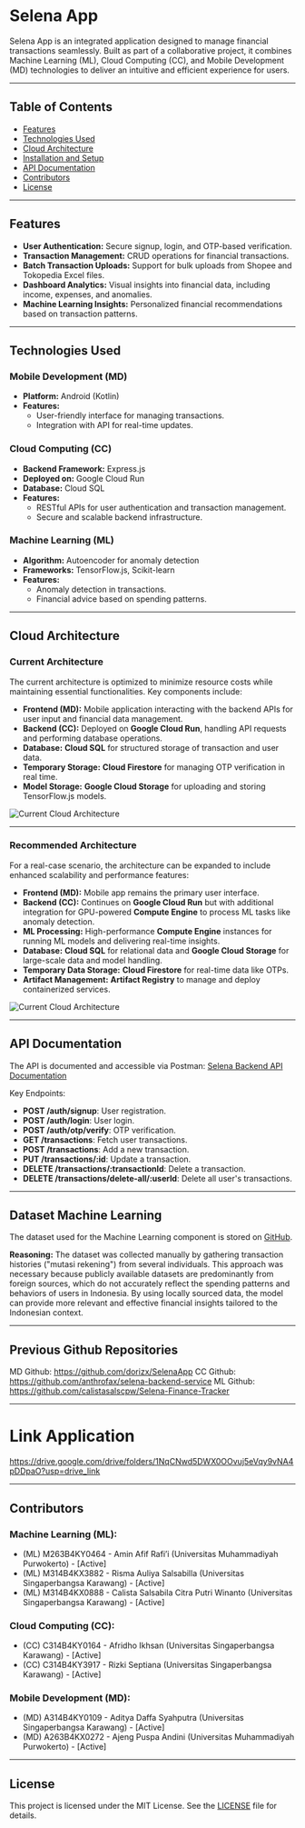 # Selena App

Selena App is an integrated application designed to manage financial transactions seamlessly. Built as part of a collaborative project, it combines Machine Learning (ML), Cloud Computing (CC), and Mobile Development (MD) technologies to deliver an intuitive and efficient experience for users.

---

## Table of Contents

- [Features](#features)
- [Technologies Used](#technologies-used)
- [Cloud Architecture](#system-architecture)
- [Installation and Setup](#installation-and-setup)
- [API Documentation](#api-documentation)
- [Contributors](#contributors)
- [License](#license)

---

## Features

- **User Authentication:** Secure signup, login, and OTP-based verification.
- **Transaction Management:** CRUD operations for financial transactions.
- **Batch Transaction Uploads:** Support for bulk uploads from Shopee and Tokopedia Excel files.
- **Dashboard Analytics:** Visual insights into financial data, including income, expenses, and anomalies.
- **Machine Learning Insights:** Personalized financial recommendations based on transaction patterns.

---

## Technologies Used

### **Mobile Development (MD)**
- **Platform:** Android (Kotlin)
- **Features:**
  - User-friendly interface for managing transactions.
  - Integration with API for real-time updates.

### **Cloud Computing (CC)**
- **Backend Framework:** Express.js
- **Deployed on:** Google Cloud Run
- **Database:** Cloud SQL
- **Features:**
  - RESTful APIs for user authentication and transaction management.
  - Secure and scalable backend infrastructure.

### **Machine Learning (ML)**
- **Algorithm:** Autoencoder for anomaly detection
- **Frameworks:** TensorFlow.js, Scikit-learn
- **Features:**
  - Anomaly detection in transactions.
  - Financial advice based on spending patterns.

---

## Cloud Architecture

### Current Architecture
The current architecture is optimized to minimize resource costs while maintaining essential functionalities. Key components include:

- **Frontend (MD):** Mobile application interacting with the backend APIs for user input and financial data management.
- **Backend (CC):** Deployed on **Google Cloud Run**, handling API requests and performing database operations.
- **Database:** **Cloud SQL** for structured storage of transaction and user data.
- **Temporary Storage:** **Cloud Firestore** for managing OTP verification in real time.
- **Model Storage:** **Google Cloud Storage** for uploading and storing TensorFlow.js models.

![Current Cloud Architecture](https://storage.googleapis.com/selena_model_bucket/Cloud%20Architecture%20-%20A.png)

---

### Recommended Architecture
For a real-case scenario, the architecture can be expanded to include enhanced scalability and performance features:

- **Frontend (MD):** Mobile app remains the primary user interface.
- **Backend (CC):** Continues on **Google Cloud Run** but with additional integration for GPU-powered **Compute Engine** to process ML tasks like anomaly detection.
- **ML Processing:** High-performance **Compute Engine** instances for running ML models and delivering real-time insights.
- **Database:** **Cloud SQL** for relational data and **Google Cloud Storage** for large-scale data and model handling.
- **Temporary Data Storage:** **Cloud Firestore** for real-time data like OTPs.
- **Artifact Management:** **Artifact Registry** to manage and deploy containerized services.

![Current Cloud Architecture](https://storage.googleapis.com/selena_model_bucket/Cloud%20Architecture%20-%20B.png)

---

## API Documentation

The API is documented and accessible via Postman: [Selena Backend API Documentation](https://documenter.getpostman.com/view/22349462/2sAYHwJQCt)

Key Endpoints:
- **POST /auth/signup**: User registration.
- **POST /auth/login**: User login.
- **POST /auth/otp/verify**: OTP verification.
- **GET /transactions**: Fetch user transactions.
- **POST /transactions**: Add a new transaction.
- **PUT /transactions/:id**: Update a transaction.
- **DELETE /transactions/:transactionId**: Delete a transaction.
- **DELETE /transactions/delete-all/:userId**: Delete all user's transactions.

---

## Dataset Machine Learning

The dataset used for the Machine Learning component is stored on [GitHub](https://github.com/calistasalscpw/Selena-Finance-Tracker).

**Reasoning:**
The dataset was collected manually by gathering transaction histories ("mutasi rekening") from several individuals. This approach was necessary because publicly available datasets are predominantly from foreign sources, which do not accurately reflect the spending patterns and behaviors of users in Indonesia. By using locally sourced data, the model can provide more relevant and effective financial insights tailored to the Indonesian context.

---

## Previous Github Repositories

MD Github: https://github.com/dorizx/SelenaApp
CC Github: https://github.com/anthrofax/selena-backend-service
ML Github: https://github.com/calistasalscpw/Selena-Finance-Tracker

---

# Link Application
https://drive.google.com/drive/folders/1NqCNwd5DWX0OOvuj5eVqy9vNA4pDDpaO?usp=drive_link

---

## Contributors

### Machine Learning (ML):
- (ML) M263B4KY0464 - Amin Afif Rafi’i (Universitas Muhammadiyah Purwokerto) - [Active]
- (ML) M314B4KX3882 - Risma Auliya Salsabilla (Universitas Singaperbangsa Karawang) - [Active]
- (ML) M314B4KX0888 - Calista Salsabila Citra Putri Winanto (Universitas Singaperbangsa Karawang) - [Active]

### Cloud Computing (CC):
- (CC) C314B4KY0164 - Afridho Ikhsan (Universitas Singaperbangsa Karawang) - [Active]
- (CC) C314B4KY3917 - Rizki Septiana (Universitas Singaperbangsa Karawang) - [Active]

### Mobile Development (MD):
- (MD) A314B4KY0109 - Aditya Daffa Syahputra (Universitas Singaperbangsa Karawang) - [Active]
- (MD) A263B4KX0272 - Ajeng Puspa Andini (Universitas Muhammadiyah Purwokerto) - [Active]

---

## License

This project is licensed under the MIT License. See the [LICENSE](LICENSE) file for details.
